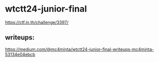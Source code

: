 # wtctt24-junior-final
https://ctf.in.th/challenge/3397/
## writeups: 
https://medium.com/@mc4minta/wtctt24-junior-final-writeups-mc4minta-53134e04ebcb
